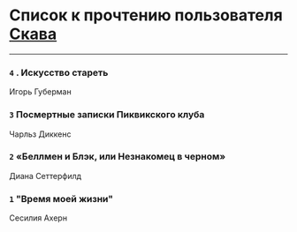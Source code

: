 # Список к прочтению пользователя [Скава](http://vk.com/id230820917)
---

### `4` . Искусство стареть
Игорь Губерман

### `3` Посмертные записки Пиквикского клуба
Чарльз Диккенс

### `2` «Беллмен и Блэк, или Незнакомец в черном»
Диана Сеттерфилд

### `1` "Время моей жизни"
Сесилия Ахерн

